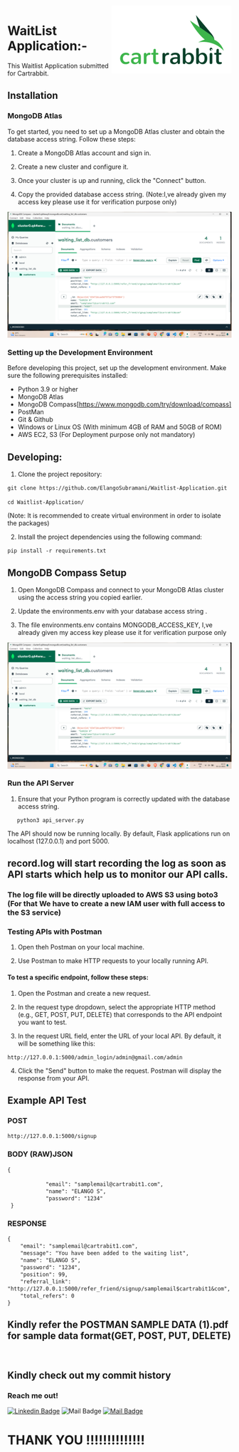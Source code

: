 <img src="assets/cartrabbit_logo-pkzmj5imgyigk48dds0gvfykru9ke5f3ntqh4ssbjk.png" alt="Logo of the project" align="right">

# WaitList Application:-

This  Waitlist Application submitted for Cartrabbit.

## Installation

### MongoDB Atlas

To get started, you need to set up a MongoDB Atlas cluster and obtain the database access string. Follow these steps:

1. Create a MongoDB Atlas account and sign in.

2. Create a new cluster and configure it.

3. Once your cluster is up and running, click the "Connect" button.

4. Copy the provided database access string. (Note:I,ve already given my access key please use it for verification purpose only)

<img src="assets\mongocomp.png"  align="center">

### Setting up the Development Environment

Before  developing this project, set up the development environment. Make sure the following prerequisites installed:

- Python 3.9 or higher
- MongoDB Atlas
- MongoDB Compass[https://www.mongodb.com/try/download/compass]
- PostMan
- Git & Github
- Windows or Linux OS (With minimum 4GB of RAM and 50GB of ROM)
- AWS EC2, S3 (For Deployment purpose only not mandatory)



## Developing:

1. Clone the project repository:

```shell
git clone https://github.com/ElangoSubramani/Waitlist-Application.git

cd Waitlist-Application/
```
(Note: It is recommended to create virtual environment in order to isolate the packages)

2. Install the project dependencies using the following command:

```shell
pip install -r requirements.txt 
```

## MongoDB Compass Setup

1. Open MongoDB Compass and connect to your MongoDB Atlas cluster using the access string you copied earlier.

2. Update the environments.env with your database access string .

3. The file environments.env contains MONGODB_ACCESS_KEY, I,ve already given my access key please use it for verification purpose only

<img src="assets\mongocomp.png"  align="center">

### Run the API Server

1. Ensure that your Python program is correctly updated with the database access string.

```shell
   python3 api_server.py
   ```

The API should now be running locally. By default, Flask applications run on localhost (127.0.0.1) and port 5000.

## record.log will start recording the log as soon as API starts which help us to monitor our API calls. 

### The log file will be directly uploaded to AWS S3 using boto3 (For that We have to create a new IAM user with full access to the S3 service)


### Testing APIs with Postman

1. Open theh Postman on your local machine.

1. Use Postman to make HTTP requests to your locally running API.

#### To test a specific endpoint, follow these steps:

1. Open the Postman and create a new request.

2. In the request type dropdown, select the appropriate HTTP method (e.g., GET, POST, PUT, DELETE) that corresponds to the API endpoint you want to test.

3. In the request URL field, enter the URL of your local API. By default, it will be something like this:

```shell
http://127.0.0.1:5000/admin_login/admin@gmail.com/admin
```
4. Click the "Send" button to make the request. Postman will display the response from your API.


## Example API Test
### POST
```shell
http://127.0.0.1:5000/signup
```
### BODY (RAW)JSON
```shell
{

            "email": "samplemail@cartrabit1.com",
            "name": "ELANGO S",
            "password": "1234"
 }

```
### RESPONSE
```shell
{
    "email": "samplemail@cartrabit1.com",
    "message": "You have been added to the waiting list",
    "name": "ELANGO S",
    "password": "1234",
    "position": 99,
    "referral_link": "http://127.0.0.1:5000/refer_friend/signup/samplemail$cartrabit1&com",
    "total_refers": 0
}
```

## Kindly refer the POSTMAN SAMPLE DATA (1).pdf for sample data format(GET, POST, PUT, DELETE)

<br>

## Kindly check out my commit history

### Reach me out!

  [![Linkedin Badge](https://img.shields.io/badge/-ELANGO_S-0e76a8?style=flat&labelColor=0e76a8&logo=linkedin&logoColor=white)](https://www.linkedin.com/in/elangosubramani/)  ![Mail Badge](https://img.shields.io/badge/-Telegram-0e76a8?style=flat&labelColor=0e76a8&logo=telegram&logoColor=white) [![Mail Badge](https://img.shields.io/badge/-elangoraj651@gmail.com-c0392b?style=flat&labelColor=c0392b&logo=gmail&logoColor=white)](mailto:elangoraj651@gmail.com)
<br>

# THANK YOU !!!!!!!!!!!!!!